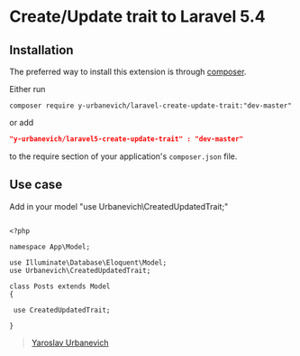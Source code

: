 Create/Update trait to Laravel 5.4 
==========

Installation
------------
The preferred way to install this extension is through [composer](http://getcomposer.org/download/).

Either run

```
composer require y-urbanevich/laravel-create-update-trait:"dev-master"
```

or add

```json
"y-urbanevich/laravel5-create-update-trait" : "dev-master"
```

to the require section of your application's `composer.json` file.

Use case
------------

Add in your model "use Urbanevich\CreatedUpdatedTrait;"

```

<?php

namespace App\Model;

use Illuminate\Database\Eloquent\Model;
use Urbanevich\CreatedUpdatedTrait;

class Posts extends Model
{

 use CreatedUpdatedTrait;

}

```


> [Yaroslav Urbanevich](http://exe.kh.ua) 
